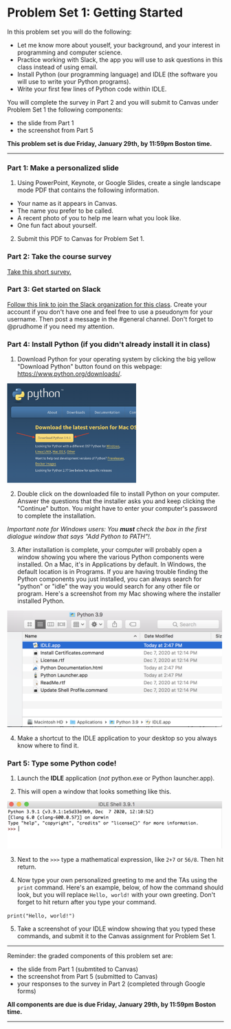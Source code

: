 # Problem Set 1: Getting Started

In this problem set you will do the following:

* Let me know more about youself, your background, and your interest in programming and computer science.
* Practice working with Slack, the app you will use to ask questions in this class instead of using email.
* Install Python (our programming language) and IDLE (the software you will use to write your Python programs).
* Write your first few lines of Python code within IDLE.

You will complete the survey in Part 2 and you will submit to Canvas under Problem Set 1 the following components:

* the slide from Part 1
* the screenshot from Part 5

**This problem set is due Friday, January 29th, by 11:59pm Boston time.**

---

### Part 1: Make a personalized slide

1. Using PowerPoint, Keynote, or Google Slides, create a single landscape mode PDF that contains the following information.

* Your name as it appears in Canvas.
* The name you prefer to be called.
* A recent photo of you to help me learn what you look like.
* One fun fact about yourself.

2. Submit this PDF to Canvas for Problem Set 1.

### Part 2: Take the course survey
[Take this short survey.](https://forms.gle/iHYSEMEgyb3qoj3a6)

### Part 3: Get started on Slack
[Follow this link to join the Slack organization for this class](https://join.slack.com/t/cs1101-04spring2021/shared_invite/zt-l6ivsjqe-c~~k2eLVXRBo64opHrBRhw). Create your account if you don't have one and feel free to use a pseudonym for your username. Then post a message in the #general channel. Don't forget to @prudhome if you need my attention.

### Part 4: Install Python (if you didn't already install it in class)

1. Download Python for your operating system by clicking the big yellow "Download Python" button found on this webpage: https://www.python.org/downloads/. 

<img src="img/download.png" width="300">

2. Double click on the downloaded file to install Python on your computer. Answer the questions that the installer asks you and keep clicking the "Continue" button. You might have to enter your computer's password to complete the installation.

*Important note for Windows users: You **must** check the box in the first dialogue window that says "Add Python to PATH"!.*

3. After installation is complete, your computer will probably open a window showing you where the various Python components were installed. On a Mac, it's in Applications by default. In Windows, the default location is in Programs. If you are having trouble finding the Python components you just installed, you can always search for "python" or "idle" the way you would search for any other file or program. Here's a screenshot from my Mac showing where the installer installed Python. 

<img src="img/maclocation.png" width="500">


4. Make a shortcut to the IDLE application to your desktop so you always know where to find it.


 ### Part 5: Type some Python code!

1. Launch the **IDLE** application (*not* python.exe or Python launcher.app).

2. This will open a window that looks something like this.

<img src="img/idlepicture.png" width="500">
 
3. Next to the ``>>>`` type a mathematical expression, like ``2+7`` or ``56/8``. Then hit return.

4. Now type your own personalized greeting to me and the TAs using the ``print`` command. Here's an example, below, of how the command should look, but you will replace ``Hello, world!`` with your own greeting. Don't forget to hit return after you type your command.

```print("Hello, world!")```

5. Take a screenshot of your IDLE window showing that you typed these commands, and submit it to the Canvas assignment for Problem Set 1.

---

Reminder: the graded components of this problem set are:

* the slide from Part 1 (submtited to Canvas)
* the screenshot from Part 5 (submitted to Canvas)
* your responses to the survey in Part 2 (completed through Google forms)

**All components are due is due Friday, January 29th, by 11:59pm Boston time.**

---

